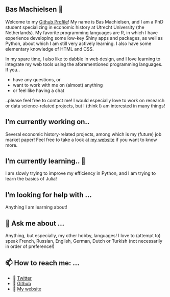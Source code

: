 ## Bas Machielsen 👋

Welcome to my [Github Profile](http://www.github.com/basm92)! My name is Bas Machielsen, and I am a PhD student specializing in economic history at Utrecht University (the Netherlands). My favorite programming languages are R, in which I have experience developing some low-key Shiny apps and packages, as well as Python, about which I am still very actively learning. I also have some elementary knowledge of HTML and CSS. 

In my spare time, I also like to dabble in web design, and I love learning to integrate my web tools using the aforementioned programming languages. If you.. 

- have any questions, or 
- want to work with me on (almost) anything
- or feel like having a chat

..please feel free to contact me! I would especially love to work on research or data science-related projects, but I (think I) am interested in many things!

## I’m currently working on..

Several economic history-related projects, among which is my (future) job market paper! Feel free to take a look at [my website](http://bas-m.netlify.app) if you want to know more.

## I’m currently learning.. 🌱

I am slowly trying to improve my efficiency in Python, and I am trying to learn the basics of Julia!

## I’m looking for help with ...

Anything I am learning about!

## 💬 Ask me about ...

Anything, but especially, my other hobby, languages! I love to (attempt to) speak French, Russian, English, German, Dutch or Turkish (not necessarily in order of preference!)


## 📫 How to reach me: ...
- :bust_in_silhouette: [Twitter](http://www.twitter.com/basss92)
- :bust_in_silhouette: [Github](http://www.github.com/basm92)
- :bust_in_silhouette: [My website](http://bas-m.netlify.app) 

